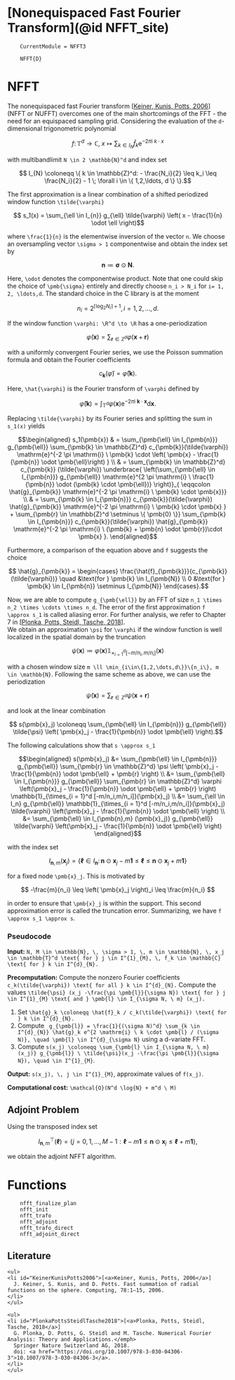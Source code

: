 # [Nonequispaced Fast Fourier Transform](@id NFFT_site)

```@meta
    CurrentModule = NFFT3
```

```@docs
    NFFT{D}
```

# NFFT

The nonequispaced fast Fourier transform [[Keiner, Kunis, Potts, 2006](#KeinerKunisPotts2006)] (NFFT or NUFFT) overcomes one of the main shortcomings of the FFT - the need for an equispaced sampling grid. Considering the evaluation of the ``d``-dimensional trigonometric polynomial

```math
  f \colon \mathbb{T}^d \to \mathbb{C}, \; x \mapsto \sum_{k \in I_{N}} \hat{f}_{k} \mathrm{e}^{-2 \pi \mathrm{i} \ k \cdot x}
```

with multibandlimit ``N \in 2 \mathbb{N}^d`` and index set

```math
  I_{N} \coloneqq \{ k \in \mathbb{Z}^d: - \frac{N_i}{2} \leq k_i \leq \frac{N_i}{2} - 1 \; \forall i \in \{ 1,2,\ldots, d \} \}.
```

The first approximation is a linear combination of a shifted periodized window function ``\tilde{\varphi}``

```math
  s_1(x) = \sum_{\ell \in I_{n}} g_{\ell} \tilde{\varphi} \left( x - \frac{1}{n} \odot \ell \right)
```

where ``\frac{1}{n}`` is the elementwise inversion of the vector ``n``. We choose an oversampling vector ``\sigma > 1`` componentwise and obtain the index set by

```math
  \pmb{n} \coloneqq \pmb{\sigma} \odot \pmb{N}.
```

Here, ``\odot`` denotes the componentwise product. Note that one could skip the choice of ``\pmb{\sigma}`` entirely and directly choose ``n_i > N_i`` for ``i= 1, 2, \ldots,d``. The standard choice in the C library is at the moment 

```math
  n_i = 2^{\lceil \log_2 N_i \rceil + 1}, i= 1, 2, \ldots, d. 
```

If the window function ``\varphi: \R^d \to \R`` has a one-periodization 

```math
  \tilde{\varphi}(\pmb{x}) = \sum_{\pmb{r} \in \mathbb{Z}^d} \varphi(\pmb{x}+\pmb{r}) 
```

with a uniformly convergent Fourier series, we use the Poisson summation formula and obtain the Fourier coefficients 

```math
  c_{\pmb{k}}(\tilde{\varphi}) = \hat{\varphi}(\pmb{k}).
```

Here, ``\hat{\varphi}`` is the Fourier transform of ``\varphi`` defined by

```math
  \hat{\varphi}(\pmb{k}) = \int_{\mathbb{T}^d} \varphi(\pmb{x}) \mathrm{e}^{-2 \pi \mathrm{i} \ \pmb{k} \cdot \pmb{x}} \mathrm{d} \pmb{x}.
```
Replacing ``\tilde{\varphi}`` by its Fourier series and splitting the sum in ``s_1(x)`` yields


```math
\begin{aligned}
  s_1(\pmb{x}) & = \sum_{\pmb{\ell} \in I_{\pmb{n}}} g_{\pmb{\ell}} \sum_{\pmb{k} \in \mathbb{Z}^d} c_{\pmb{k}}(\tilde{\varphi}) \mathrm{e}^{-2 \pi \mathrm{i} \ \pmb{k} \cdot \left( \pmb{x} - \frac{1}{\pmb{n}} \odot \pmb{\ell}\right) } \\ 
	& = \sum_{\pmb{k} \in \mathbb{Z}^d} c_{\pmb{k}} (\tilde{\varphi}) \underbrace{ \left(\sum_{\pmb{\ell} \in I_{\pmb{n}}} g_{\pmb{\ell}} \mathrm{e}^{2 \pi \mathrm{i} \ \frac{1}{\pmb{n}} \odot (\pmb{k} \cdot \pmb{\ell})} \right)}_{ \eqqcolon \hat{g}_{\pmb{k}} \mathrm{e}^{-2 \pi \mathrm{i} \ \pmb{k} \cdot \pmb{x}}} \\
	& = \sum_{\pmb{k} \in I_{\pmb{n}}} c_{\pmb{k}}(\tilde{\varphi}) \hat{g}_{\pmb{k}} \mathrm{e}^{-2 \pi \mathrm{i} \ \pmb{k} \cdot \pmb{x} } + \sum_{\pmb{r} \in \mathbb{Z}^d \setminus \{ \pmb{0} \}} \sum_{\pmb{k} \in I_{\pmb{n}}} c_{\pmb{k}}(\tilde{\varphi}) \hat{g}_{\pmb{k}} \mathrm{e}^{-2 \pi \mathrm{i} \ (\pmb{k} + \pmb{n} \odot \pmb{r})\cdot \pmb{x} }.
\end{aligned}
```

Furthermore, a comparison of the equation above and ``f`` suggests the choice

```math
  \hat{g}_{\pmb{k}} = \begin{cases} \frac{\hat{f}_{\pmb{k}}}{c_{\pmb{k}}(\tilde{\varphi})} \quad &\text{for } \pmb{k} \in I_{\pmb{N}} \\ 0 &\text{for } \pmb{k} \in I_{\pmb{n}} \setminus I_{\pmb{N}} \end{cases}.
```

Now, we are able to compute ``g_{\pmb{\ell}}`` by an FFT of size ``n_1 \times n_2 \times \cdots \times n_d``. The error of the first approximation ``f \approx s_1`` is called aliasing error. For further analysis, we refer to Chapter 7 in [[Plonka, Potts, Steidl, Tasche, 2018](#PlonkaPottsSteidlTasche2018)].
\
We obtain an approximation ``\psi`` for ``\varphi`` if the window function is well localized in the spatial domain by the truncation

```math
  \psi(\pmb{x}) \coloneqq \varphi(\pmb{x}) \mathbb{1}_{\times_{i = 1}^d [-m/n_i,m/n_i]}(\pmb{x})
```

with a chosen window size ``m \ll \min_{i\in\{1,2,\dots,d\}}\{n_i\}, m \in \mathbb{N}``. Following the same scheme as above, we can use the periodization 

```math
  \tilde{\psi}(\pmb{x}) = \sum_{\pmb{r} \in \mathbb{Z}^d} \psi(\pmb{x}+\pmb{r}) 
``` 

and look at the linear combination 

```math
  s(\pmb{x}_j) \coloneqq \sum_{\pmb{\ell} \in I_{\pmb{n}}} g_{\pmb{\ell}} \tilde{\psi} \left( \pmb{x}_j - \frac{1}{\pmb{n}} \odot \pmb{\ell} \right).
```

The following calculations show that ``s \approx s_1``

```math
\begin{aligned}
  s(\pmb{x}_j) &= \sum_{\pmb{\ell} \in I_{\pmb{n}}} g_{\pmb{\ell}} \sum_{\pmb{r} \in \mathbb{Z}^d} \psi \left( \pmb{x}_j - \frac{1}{\pmb{n}} \odot \pmb{\ell} + \pmb{r} \right) \\
  &= \sum_{\pmb{\ell} \in I_{\pmb{n}}} g_{\pmb{\ell}} \sum_{\pmb{r} \in \mathbb{Z}^d} \varphi \left(\pmb{x}_j - \frac{1}{\pmb{n}} \odot \pmb{\ell} + \pmb{r} \right) \mathbb{1}_{\times_{i = 1}^d [-m/n_i,m/n_i]}(\pmb{x}_j) \\
  &= \sum_{\ell \in I_n} g_{\pmb{\ell}} \mathbb{1}_{\times_{i = 1}^d [-m/n_i,m/n_i]}(\pmb{x}_j) \tilde{\varphi} \left(\pmb{x}_j - \frac{1}{\pmb{n}} \odot \pmb{\ell} \right) \\
  &= \sum_{\pmb{\ell} \in I_{\pmb{n},m} (\pmb{x}_j)} g_{\pmb{\ell}} \tilde{\varphi} \left(\pmb{x}_j - \frac{1}{\pmb{n}} \odot \pmb{\ell} \right)
\end{aligned}
```

with the index set 

```math
  I_{\pmb{n},m}(\pmb{x}_j) = \{ \pmb{\ell} \in I_{\pmb{n}} \colon \pmb{n} \odot \pmb{x}_j - m \pmb{1} \leq \pmb{\ell} \leq \pmb{n} \odot \pmb{x}_j +m \pmb{1} \}
```

for a fixed node ``\pmb{x}_j``. This is motivated by 

```math
  -\frac{m}{n_i} \leq \left( \pmb{x}_j \right)_i \leq \frac{m}{n_i} 
```

in order to ensure that ``\pmb{x}_j`` is within the support. This second approximation error is called the truncation error. Summarizing, we have ``f \approx s_1 \approx s``.


### Pseudocode

**Input:** ``N, M \in \mathbb{N}, \, \sigma > 1, \, m \in \mathbb{N}, \, x_j \in \mathbb{T}^d \text{ for } j \in I^{1}_{M}, \, f_k \in \mathbb{C} \text{ for } k \in I^{d}_{N}.``

**Precomputation:** Compute the nonzero Fourier coefficients ``c_k(\tilde{\varphi}) \text{ for all } k \in I^{d}_{N}.`` Compute the values ``\tilde{\psi} (x_j -\frac{\pi \pmb{l}}{\sigma N}) \text{ for } j \in I^{1}_{M} \text{ and } \pmb{l} \in I_{\sigma N, \ m} (x_j).``

1. Set ``\hat{g}_k \coloneqq \hat{f}_k / c_k(\tilde{\varphi}) \text{ for } k \in I^{d}_{N}.`` 
2. Compute `` g_{\pmb{l}} = \frac{1}{(\sigma N)^d} \sum_{k \in I^{d}_{N}} \hat{g}_k e^{2 \mathrm{i} \ k \cdot \pmb{l} / (\sigma N)}, \quad \pmb{l} \in I^{d}_{\sigma N}`` using a d-variate FFT. 
3. Compute ``s(x_j) \coloneqq \sum_{\pmb{l} \in I_{\sigma N, \ m} (x_j)} g_{\pmb{l}} \ \tilde{\psi}(x_j -\frac{\pi \pmb{l}}{\sigma N}), \quad \in I^{1}_{M}``.

**Output:** ``s(x_j), \, j \in I^{1}_{M}``, approximate values of ``f(x_j)``.

**Computational cost:** ``\mathcal{O}(N^d \log{N} + m^d \ M)`` 

## Adjoint Problem

Using the transposed index set 

```math
  I_{\pmb{n},m}^\top(\pmb{\ell}) = \{ j= 0, 1, \ldots, M-1 : \pmb{\ell} - m\pmb{1} \leq \pmb{n} \odot \pmb{x}_j \leq \pmb{\ell} + m \pmb{1} \},
```

we obtain the adjoint NFFT algorithm.

# Functions

```@docs
  	nfft_finalize_plan
    nfft_init
    nfft_trafo
    nfft_adjoint
    nfft_trafo_direct
    nfft_adjoint_direct
```

## Literature

```@raw html
<ul>
<li id="KeinerKunisPotts2006">[<a>Keiner, Kunis, Potts, 2006</a>]
  J. Keiner, S. Kunis, and D. Potts. Fast summation of radial functions on the sphere. Computing, 78:1–15, 2006.
</li>
</ul>
```

```@raw html
<ul>
<li id="PlonkaPottsSteidlTasche2018">[<a>Plonka, Potts, Steidl, Tasche, 2018</a>]
  G. Plonka, D. Potts, G. Steidl and M. Tasche. Numerical Fourier Analysis: Theory and Applications.</emph>
  Springer Nature Switzerland AG, 2018.
  doi: <a href="https://doi.org/10.1007/978-3-030-04306-3">10.1007/978-3-030-04306-3</a>.
</li>
</ul>
```